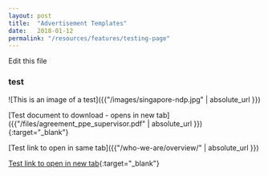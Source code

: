 ```yaml
---
layout: post
title:  "Advertisement Templates"
date:   2018-01-12
permalink: "/resources/features/testing-page"
---
```


Edit this file

### test

![This is an image of a test]({{"/images/singapore-ndp.jpg" | absolute_url }})

[Test document to download - opens in new tab]({{"/files/agreement_ppe_supervisor.pdf" | absolute_url }}){:target="_blank"}

[Test link to open in same tab]({{"/who-we-are/overview/" | absolute_url }})

[Test link to open in new tab]("https://www.google.com"){:target="_blank"}
